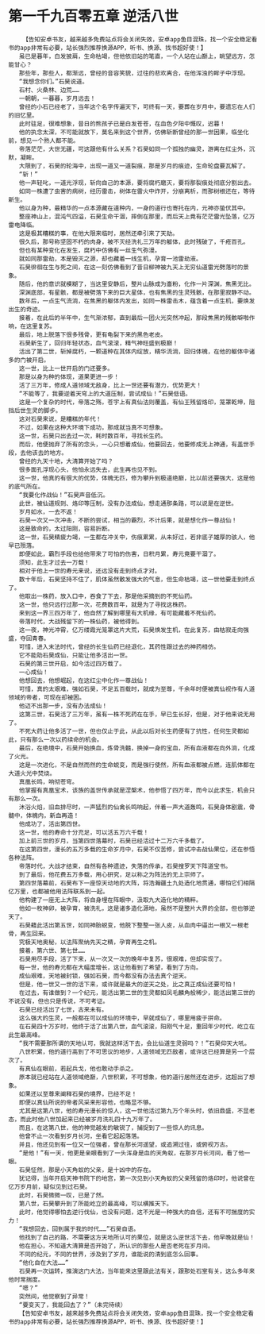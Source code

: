 # 第一千九百零五章 逆活八世
        【告知安卓书友，越来越多免费站点将会关闭失效，安卓app鱼目混珠，找一个安全稳定看书的app非常有必要，站长强烈推荐换源APP，听书、换源、找书超好使！】
       虽已是暮年，白发披肩，生命枯竭，但他依旧站的笔直，一个人站在山巅上，眺望远方，怎能甘心？
       那些年，那些人，都渐远，曾经的音容笑貌，过往的悲欢离合，在他浑浊的眸子中浮现。
       “我想念你们。”石昊说道。
       石村、火桑林、边荒……
       一朝朝，一暮暮，岁月远去！
       曾经的小石已经老了，当年这个名字传遍天下，可终有一天，要葬在岁月中，要遗忘在人们的旧忆里。
       此时驻足，很难想象，昔日的熊孩子已是白发苍苍，在血色夕阳中慨叹，迟暮！
       他的执念太深，不可能就放下，莫名来到这个世界，仿佛斩断曾经的那一世因果，临坐化前，想见一个熟人都不能。
       帝落茫茫，大世无疆，可这跟他有什么关系？石昊如同一个孤独的幽灵，游离在红尘外，沉默，凝眸。
       大限到了，石昊的轮海中，出现一道又一道裂痕，那是岁月的痕迹，生命轮盘要瓦解了。
       “斩！”
       他一声轻叱，一道光浮现，斩向自己的本源，要将腐朽磨灭，要将那裂痕处彻底分割出去。
       如同一株遭了虫害的病树，经历雷击，树体在雷火中炸开，分崩离析，而那树根还在，等待新生。
       他以身为种，最精华的一点本源藏在道种内，一身的道行也寄托在内，元神亦蛰伏其中。
       整座神山上，混沌气四溢，石昊生命干涸，摔倒在那里，而后天上竟有茫茫雷光坠落，亿万雷电降临。
       这是极其糟糕的事，在他大限来临时，居然还牵引来了天劫。
       很久后，那号称坚固不朽的肉身，被不灭经洗礼三万年的躯体，此时残破了，千疮百孔。
       但也有某种变化在发生，腐朽中仿佛有一丝生气弥漫。
       就如同那雷劫，本是毁灭之源，却也藏着一线生机，孕育一池雷劫液。
       石昊徘徊在生与死之间，在这一刻仿佛看到了昔日柳神被九天上无穷仙道雷光劈落时的景象。
       随后，他的意识就模糊了，当这里安静后，整片山脉成为齑粉，化作一片深渊，焦黑无比。
       深渊底部，有星骸，都是被劈落下来的巨大星体，也有焦黑的生灵残骸，在那里寂静不动。
       数年后，一点生气流淌，在焦黑的躯体内发出，如同一株雷击木，蕴含着一点生机，要焕发出生的奇迹。
       接着，在此后的半年中，生气渐浓郁，直到最后一团火光突然冲起，那段焦黑的残骸噼啪作响，在这里复苏。
       最后，地上脱落下很多残骨，更有龟裂下来的黑色老皮。
       石昊新生了，回归年轻状态，血气滚滚，精气神旺盛到极巅！
       活出了第二世，斩掉腐朽，一颗道种在其体内绽放，精华流淌，回归体魄，在他的躯体中诸多的门被开启。
       这一世，比上一世开启的门还要多。
       那是以身为种的体现，道果更进一步！
       活了三万年，修成人道领域无敌身，比上一世还要有潜力，优势更大！
       “不能等了，我要逆着天穹上的大道压制，尝试成仙！”石昊低语。
       这是一个复杂的时代，帝落之殇，苍宇上有真仙法则覆盖，有仙王残留烙印，笼罩乾坤，阻挡后世生灵的脚步。
       这对石昊来说，是糟糕的年代！
       不过，如果在这种大环境下成功，那成就当真不可想象。
       这一世，石昊只出去过一次，耗时数百年，寻找长生药。
       而后，他便抛弃了所有的念头，一心只想着成仙，他要回去，他要修成无上神通，有盖世手段，去他该去的地方。
       曾经的九天十地，大清算开始了吗？
       很多面孔浮现心头，他怕永远失去，此生再也见不到。
       这一世，他真的有很大的优势，体魄无匹，修为攀升到极道绝巅，比以前还要强大，这是他的底气所在。
       “我要化作战仙！”石昊声音低沉。
       此世，被仙道规则、烙印等压制，没有办法成仙，想走通那条路，可以说是在逆世。
       岁月如水，一去不返！
       石昊一次又一次冲击，不断的尝试，相当的霸烈，不计后果，就是想化作一尊战仙！
       这是致命的，太过阳刚，容易折断。
       这一世，石昊精疲力竭，一生都在冲关中，伤痕累累，从未好过，若非底子雄厚的骇人，他早已殒落。
       即便如此，霸烈手段也给他带来了可怕的伤害，日积月累，寿元竟要干涸了。
       须知，此生才过去一万载！
       相对于他上一世的寿元来说，还远没有走到终点才对。
       数十年后，石昊坚持不住了，肌体虽然散发强大的气息，但生命枯竭，这一世他要走到终点了。
       他取出一株药，放入口中，吞食了下去，那是他采摘到的不死仙药。
       这一世，他只远行过那一次，花费数百年，就是为了寻找这株药。
       来到这一界三四万年了，他自然了解到哪里有大机缘，有可能藏着不死仙药。
       帝落时代，大战残留下的一株仙药，被他得到。
       这一夜，神光冲霄，亿万缕霞光笼罩这片大荒，石昊焕发生机，在此复苏，由枯寂走向强盛，夺回青春。
       可惜，进入末法时代，曾经的长生仙药已经退化，其药性跟过去的神药相仿。
       它不能助石昊成仙，只能让他多活出一世。
       石昊的第三世开启，如今活过四万载了。
       一心成仙！
       他想回去，他想崛起，在这红尘中化作一尊战仙！
       可惜，真的太艰难，强如石昊，不足五百载时，就成为至尊，千余年时便被真仙视作有人道领域的帝者，可现在却被困。
       他迈不出那一步，没有办法成仙！
       这第三世，石昊活了三万年，虽有一株不死药在在手，早已生长好，但是，对于他来说无用了。
       不死大药让他多活了一世，但也仅止于此，从此以后对长生药便有了抗性，任何生灵都如此，只有那么一次以药续命的机会。
       最后，在绝境中，石昊开始换血，炼骨洗髓，换掉一身的宝血，所有血液都在向外淌，化成了火光。
       这是一次进化，不是自然而然的生命蜕变，而是强行使然，所有血液都被点燃，连肌体都在大道火光中焚烧。
       真凰长鸣，响彻苍穹。
       他掌握有真凰宝术，该族的盖世传承就是涅槃术，他参悟了四万年，而今以此求生，机会只有那么一次。
       沐浴火焰，旧血排尽时，一声猛烈的仙禽长鸣响起，伴着一声大道轰鸣，石昊身体剧震，骨髓中，体魄内，新血再造！
       他成功了，活出第四世。
       这一世，他的寿命十分充足，可以活五万六千载！
       加上前三世的岁月，当第四世落幕时，石昊已经活过十二万六千多载了。
       在这第四世，漫长的五万多载的生命岁月中，石昊不仅苦修，尝试冲击战仙果位，还在参悟各种法阵。
       帝落时代，大战才结束，自然有各种遗迹，失落的传承，石昊搜罗天下阵道宝书。
       到了最后，他花费五万多载，用心研究，足以称之为阵法的无上宗师了。
       第四世落幕前，石昊布下一座惊天动地的大阵，将浩瀚疆土九处造化地贯通，哪怕它们相隔亿万里，也都被他用法阵联系到一起。
       他构建了一座无上大阵，将自身埋在阵眼中，汲取九大造化地的精粹。
       他如一枚神卵，被孕育，被洗礼，这是诸多造化源地，虽然不是整片大界的全部，但也够逆天了。
       石昊藉此活出第五世，如同神胎蜕变，他脱下整整一张人皮，从血肉中逼出一根又一根老骨，再生回来。
       究极天地奥秘，以法阵聚纳先天之精，孕育再生之机。
       接着，第六世、第七世……
       石昊用尽手段，活了下来，从一次又一次的晚年中复苏，很艰难，但却实现了。
       每一世，他的寿元都在大幅度增长，这让他看到了希望，看到了方向。
       成仙艰难，天地被封锁，强如石昊，而今都没有办法去真个逆天。
       但是，他一世又一世的活下来，或许就是最大的逆天之处，比之真正成仙还要可怕！
       在过去，有谁做到？一个纪元，能活出第二世的生灵都如凤毛麟角般稀少，能活出第三世的不说没有，但也只是传说，不可考证。
       石昊已经活出了七世，古来未有。
       这么强大的生灵，一般都在可以成仙的环境中，早就成仙了，哪里用疲于拼命。
       在石昊四十万岁时，他终于活了出第八世，血气滚滚，阳刚气十足，重回年少时代，屹立在此生最高峰。
       “我不需要那所谓的天地认可，我就这样活下去，会比仙道生灵弱吗？！”石昊仰天大吼。
       八世积累，他的道行高到了不可思议的地步，人道领域无匹敌者，或许这已经算是另一个层次了。
       有真仙在眼前，若起兵戈，他也敢动手杀之。
       原本就已经站在人道领域绝巅，八世积累，不可想象，他的道行居然还在进步，这超出了想象。
       如果还以至尊来阐释石昊的境界，已经不足！
       即便以真仙所说的帝者风采来形容他，也略显不够。
       尤其是这第八世，他的寿元漫长的惊人，这一世他活过第九万个年头时，依旧鼎盛，不显老态，而此时他八世加起来已经被岁月洗礼四十九万年了。
       而且，在这第八世，他的神觉越发的敏锐了，捕捉到了一些惊人的讯息。
       他曾不止一次看到岁月长河，坐看它起起落落。
       并且，他还见到有一位又一位强者，曾在那长河遥望，或追溯过往，或俯视万古。
       “是他！”有一天，他更是亲眼看到了一头浑身是血的天角蚁，在那岁月长河间，看了他一眼。
       石昊怔然，那是小天角蚁的父亲，是十凶中的存在。
       犹记得，当年开启天神书院下的地宫，第一次见到小天角蚁的父亲残留的烙印时，他说曾在亿万岁月前，疑似见到过石昊。
       此时，石昊微微一叹，已是了然。
       第八世，石昊攀升到了所能屹立的最高峰，可以横推天下。
       此时，他觉得哪怕去逆行伐仙，也没有问题，这不光是一种强大的自信，还有不可揣度的实力！
       “我想回去，回到属于我的时代……”石昊自语。
       他找到了自己的路，不需要这方天地所认可的果位，就是这么逆世活下去，他早晚就是仙！
       他在担心，不知道大清算是否开始了，所认识的那些人是否老死在岁月间。
       不同的纪元，不同的世界，涉及到了岁月，谁能说的清到底怎么回事。
       “他化自在大法……”
       石昊再一次运转，推演这门大法，当年能来这里跟此法有关，跟那处石室有关，这么多年来他时常揣度。
       “嗯？”
       突然间，他觉察到了异常！
       “要变天了，我能回去了？”（未完待续）
       【告知安卓书友，越来越多免费站点将会关闭失效，安卓app鱼目混珠，找一个安全稳定看书的app非常有必要，站长强烈推荐换源APP，听书、换源、找书超好使！】